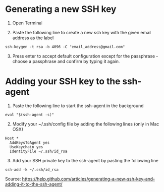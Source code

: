 # Generating a new SSH key

1. Open Terminal

2. Paste the following line to create a new ssh key with the given email address as the label

```
ssh-keygen -t rsa -b 4096 -C "email_address@gmail.com"
```

3. Press enter to accept default configuration except for the passphrase - choose a passphrase and confirm by typing it again.

# Adding your SSH key to the ssh-agent

1. Paste the following line to start the ssh-agent in the background

```
eval "$(ssh-agent -s)"
```

2. Modify your ~/.ssh/config file by adding the following lines (only in Mac OSX)

```
Host *
  AddKeysToAgent yes
  UseKeychain yes
  IdentityFile ~/.ssh/id_rsa
```

3. Add your SSH private key to the ssh-agent by pasting the following line

```
ssh-add -k ~/.ssh/id_rsa
```

Source: https://help.github.com/articles/generating-a-new-ssh-key-and-adding-it-to-the-ssh-agent/
